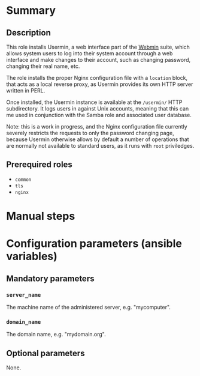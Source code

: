 # Summary

## Description

This role installs Usermin, a web interface part of the
[Webmin](http://www.webmin.com) suite, which allows system users to log into
their system account through a web interface and make changes to their account,
such as changing password, changing their real name, etc.

The role installs the proper Nginx configuration file with a `location` block,
that acts as a local reverse proxy, as Usermin provides its own HTTP server
written in PERL.

Once installed, the Usermin instance is available at the `/usermin/` HTTP
subdirectory. It logs users in against Unix accounts, meaning that this can me
used in conjunction with the Samba role and associated user database.

Note: this is a work in progress, and the Nginx configuration file currently
severely restricts the requests to only the password changing page, because
Usermin otherwise allows by default a number of operations that are normally not
available to standard users, as it runs with `root` priviledges.

## Prerequired roles

- `common`
- `tls`
- `nginx`

# Manual steps

# Configuration parameters (ansible variables)

## Mandatory parameters

### `server_name`

The machine name of the administered server, e.g. "mycomputer".

### `domain_name`

The domain name, e.g. "mydomain.org".

## Optional parameters

None.
